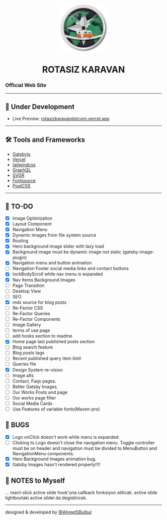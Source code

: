 <p align="center">
  <a href="https://rotasizkaravandotcom.vercel.app/">
    <img alt="Rotasiz Karavan" src="https://github.com/AhmetSBulbul/rotasizkaravandotcom/blob/main/src/images/logo-rozet.png?raw=true" width="150" />
  </a>
</p>
<h1 align="center">
  ROTASIZ KARAVAN
</h1>

### Official Web Site

---

## 🚀 Under Development

- Live Preview: [rotasizkaravandotcom.vercel.app](https://rotasizkaravandotcom.vercel.app/)

---

## 🛠 Tools and Frameworks

- [Gatsbyjs](https://www.gatsbyjs.com/)
- [Vercel](https://vercel.com/)
- [tailwindcss](https://tailwindcss.com/)
- [GraphQL](https://graphql.org/)
- [SVGR](https://react-svgr.com/)
- [Fontsource](https://fontsource.org/)
- [PostCSS](https://postcss.org/)

---

## 📝 TO-DO

- [x] Image Optimization
- [x] Layout Component
- [x] Navigation Menu
- [x] Dynamic images from file system source
- [x] Routing
- [x] Hero background image slider with lazy load
- [x] Background image must be dynamic image not static (gatsby-image-plugin)
- [x] Navigation menu and button animation
- [ ] Navigation Footer social media links and contact buttons
- [x] lockBodyScroll while nav menu is expanded
- [x] Nav Items Background Images
- [ ] Page Transition
- [ ] Desktop View
- [ ] SEO
- [x] mdx source for blog posts
- [ ] Re-Factor CSS
- [ ] Re-Factor Queries
- [ ] Re-Factor Components
- [ ] Image Gallery
- [ ] terms of use page
- [ ] add hooks section to readme
- [x] Home page last published posts section
- [ ] Blog search feature
- [ ] Blog posts tags
- [ ] Recent published query item limit
- [ ] Queries file
- [x] Design System re-vision
- [ ] Image alts
- [ ] Contact, Faqs pages.
- [ ] Better Gatsby Images.
- [ ] Our Works Posts and page
- [ ] Our works page filter
- [ ] Social Media Cards
- [ ] Use Features of variable fonts(Maven-pro)

## 🐞 BUGS

- [x] Logo onClick doesn't work while menu is expanded.
- [ ] Clicking to Logo doesn't close the navigation menu. Toggle controller must be on header and navigation must be divided to MenuButton and NavigationMenu components.
- [x] Hero Background Images animation bug.
- [x] Gatsby Images hasn't rendered properly!!!!

## 📒 NOTES to Myself
 ...
 react-slick active slide hook'una callback fonksiyon atilicak. active slide lightboxtaki active slidei da degistiricek.

---

designed & developed by [@AhmetSBulbul](https://ahmetsafabulbul.com/)
